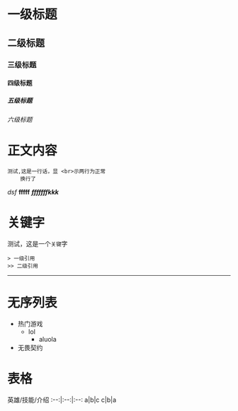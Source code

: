 # 一级标题
## 二级标题

### 三级标题

#### 四级标题

##### 五级标题


###### 六级标题

# 正文内容
	测试,这是一行话，显 <br>示两行为正常
		换行了
 *dsf* 
 **fffff** 
 ***fffffffkkk***   

# 关键字
   测试，这是一个`关键`字
  	
	> 一级引用
	>> 二级引用

---

# 无序列表
 * 热门游戏
   * lol
     * aluola 
 * 无畏契约

# 表格
英雄/技能/介绍
:--:|:--:|:--:
a|b|c
c|b|a
